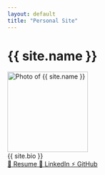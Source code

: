 ```yaml
---
layout: default
title: "Personal Site"
---
```


<div class="profile-section">
  <h1>{{ site.name }}</h1>
  <img src="{{ site.photo }}" alt="Photo of {{ site.name }}" width="180" class="profile-image" />
</div>

<div class="bio-section">
  {{ site.bio }}
</div>

<div class="links-section">
  <a href="{{ site.resume_url }}" class="link-card">
    <span class="link-icon">📄</span>
    <span class="link-text">Resume</span>
  </a>
  
  <a href="{{ site.linkedin_url }}" class="link-card" target="_blank">
    <span class="link-icon">💼</span>
    <span class="link-text">LinkedIn</span>
  </a>
  
  <a href="{{ site.github_url }}" class="link-card" target="_blank">
    <span class="link-icon">⚡</span>
    <span class="link-text">GitHub</span>
  </a>
</div>